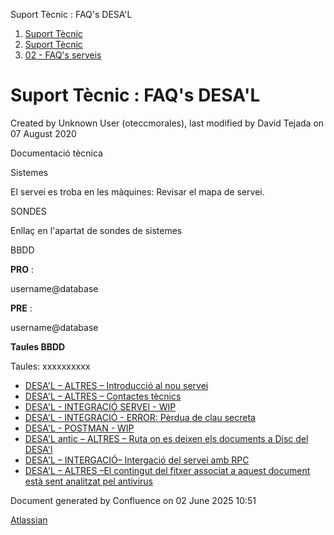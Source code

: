 Suport Tècnic : FAQ's DESA'L  

1.  [Suport Tècnic](index.html)
2.  [Suport Tècnic](13893782.html)
3.  [02 - FAQ's serveis](26313393.html)

Suport Tècnic : FAQ's DESA'L
============================

Created by Unknown User (oteccmorales), last modified by David Tejada on 07 August 2020

Documentació tècnica

  

Sistemes

El servei es troba en les màquines: Revisar el mapa de servei.

  

  

  

  

  

  

  

  

  

SONDES

Enllaç en l'apartat de sondes de sistemes

BBDD

**PRO** :

username@database

**PRE** :

username@database

  

  

**Taules BBDD**

Taules:
xxxxxxxxxx

*   [DESA'L – ALTRES – Introducció al nou servei](26313457.html)
*   [DESA'L – ALTRES – Contactes tècnics](64979646.html)
*   [DESA'L - INTEGRACIÓ SERVEI - WIP](64980105.html)
*   [DESA'L - INTEGRACIÓ - ERROR: Pèrdua de clau secreta](64980134.html)
*   [DESA'L - POSTMAN - WIP](64980196.html)
*   [DESA'L antic – ALTRES – Ruta on es deixen els documents a Disc del DESA'l](81854557.html)
*   [DESA'L – INTERGACIÓ– Intergació del servei amb RPC](100010508.html)
*   [DESA'L – ALTRES –El contingut del fitxer associat a aquest document està sent analitzat pel antivirus](128647444.html)

Document generated by Confluence on 02 June 2025 10:51

[Atlassian](http://www.atlassian.com/)